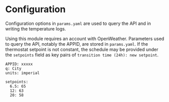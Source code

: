 # Configuration
Configuration options in `params.yaml` are used to query the API and in writing the temperature logs.

Using this module requires an account with OpenWeather. Parameters used to query the API, notably the
APPID, are stored in `params.yaml`. If the thermostat setpoint is not constant, the schedule may be provided under the 
`setpoints` field as key pairs of `transition time (24h): new setpoint`.

```
APPID: xxxxx
q: City
units: imperial

setpoints:
  6.5: 65
  12: 63
  20: 58
```